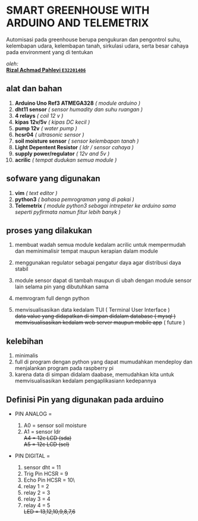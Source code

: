 # SMART GREENHOUSE WITH ARDUINO AND TELEMETRIX

Automisasi pada greenhouse berupa pengukuran dan pengontrol suhu, kelembapan udara, kelembapan tanah, sirkulasi udara, serta besar cahaya pada environment yang di tentukan

_oleh:_  
**[Rizal Achmad Pahlevi `E32201406`](https://github.com/RizalAchp)**

## alat dan bahan

1. **Arduino Uno Ref3 ATMEGA328** _( module arduino )_
2. **dht11 sensor** _( sensor humadity dan suhu ruangan )_
3. **4 relays** _( coil 12 v )_
4. **kipas 12v/5v** _( kipas DC kecil )_
5. **pump 12v** _( water pump )_
6. **hcsr04** _( ultrasonic sensor )_
7. **soil moisture sensor** _( sensor kelembapan tanah )_
8. **Light Depentent Resistor** _( ldr / sensor cahaya )_
9. **supply power/regulator** _( 12v and 5v )_
10. **acrilic** _( tempat dudukan semua module )_
    <!-- 11. **12c LCD 16x2** _( lcd sebagai indikator tambahan )_ -->
    <!-- 12. **LED array** _( led sebagai indikator tambahan )_ -->

## sofware yang digunakan

1. **vim** _( text editor )_
2. **python3** _( bahasa pemrograman yang di pakai )_
3. **Telemetrix** _( module python3 sebagai intrepeter ke arduino
   sama seperti pyfirmata namun fitur lebih banyk )_

## proses yang dilakukan

1. membuat wadah semua module kedalam acrilic untuk mempermudah dan meminimalisir tempat maupun kerapian dalam module

2. menggunakan regulator sebagai pengatur daya agar distribusi daya stabil

3. module sensor dapat di tambah maupun di ubah dengan module sensor lain selama pin yang dibutuhkan sama

4. memrogram full dengn python
5. menvisualisasikan data kedalam TUI ( Terminal User Interface )\
   ~~data value yang didapatkan di simpan didalam database ( mysql )~~\
   ~~memvisualisasikan kedalam web server maupun mobile app~~ ( future )

## kelebihan

1. minimalis
2. full di program dengan python yang dapat mumudahkan mendeploy dan menjalankan program pada raspberry pi
3. karena data di simpan didalam daabase, memudahkan kita untuk memvisualisasikan kedalam pengaplikasiann kedepannya

## Definisi Pin yang digunakan pada arduino

- PIN ANALOG =

  1. A0 = sensor soil moisture
  2. A1 = sensor ldr\
     ~~A4 = 12c LCD (sda)~~\
     ~~A5 = 12c LCD (scl)~~

- PIN DIGITAL =

  1. sensor dht = 11
  2. Trig Pin HCSR = 9
  3. Echo Pin HCSR = 10\
  4. relay 1 = 2
  5. relay 2 = 3
  6. relay 3 = 4
  7. relay 4 = 5\
     ~~LED = 13,12,10,9,8,7,6~~
